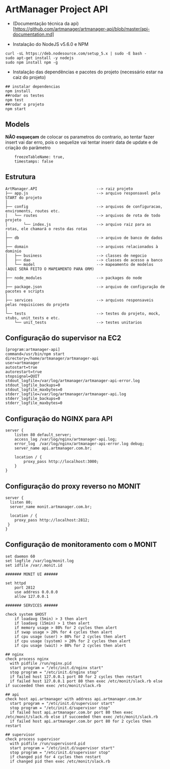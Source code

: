 # ArtManager Project API

 - (Documentação técnica da api)[https://github.com/artmanager/artmanager-api/blob/master/api-documentation.md]
 
 - Instalação do NodeJS v5.6.0 e NPM

```
curl -sL https://deb.nodesource.com/setup_5.x | sudo -E bash -
sudo apt-get install -y nodejs
sudo npm install npm -g
```

 - Instalação das dependências e pacotes do projeto (necessário estar na caiz do projeto)

```
## instalar dependencias
npm install
##rodar os testes
npm test
##rodar o projeto
npm start
```
 
## Models
**NÃO esqueçam** de colocar os parametros do contrario, ao tentar fazer insert vai dar erro, pois o sequelize vai tentar inserir data de update e de criação do parâmetro

```
    freezeTableName: true,
    timestamps: false
```

## Estrutura

```
ArtManager.API                          --> raiz projeto
├── app.js                              --> arquivo responsavel pelo START do projeto 
│
├── config                              --> arquivos de configuracao, enviroments, routes etc.	
│   └── routes                          --> arquivos de rota de todo projeto 
│       └── index.js                    --> arquivo raiz para as rotas, ele chamará o resto das rotas 
│     
├── db                                  --> arquivo de banco de dados 
│
├── domain                              --> arquivos relacionados à dominio 
│   ├── business                        --> classes de negocio 
│   ├── dao                             --> classes de acesso a banco 
│   └── model                           --> mapeamento de modelos (AQUI SERÁ FEITO O MAPEAMENTO PARA ORM)
│
├── node_modules                        --> packages do node 
│
├── package.json                        --> arquivo de configuração de pacotes e scripts
│
├── services                            --> arquivos responsaveis pelas requisicoes do projeto 
│
└── tests                               --> testes do projeto, mock, stubs, unit_tests e etc.
    └── unit_tests                      --> testes unitarios 
```

## Configuração do supervisor na EC2

```
[program:artmanager-api]
command=/usr/bin/npm start
directory=/home/artmanager/artmanager-api
user=artmanager
autostart=true
autorestart=true
stopsignal=QUIT
stdout_logfile=/var/log/artmanager/artmanager-api-error.log
stdout_logfile_backups=0
stdout_logfile_maxbytes=0
stderr_logfile=/var/log/artmanager/artmanager-api.log
stderr_logfile_backups=0
stderr_logfile_maxbytes=0
```

## Configuração do NGINX para API

```
server {
    listen 80 default_server;
    access_log /var/log/nginx/artmanager-api.log;
    error_log  /var/log/nginx/artmanager-api-error.log debug;
    server_name api.artmanager.com.br;

    location / {
        proxy_pass http://localhost:3000;
    }
}
```

## Configuração do proxy reverso no MONIT

```
server {
  listen 80;
  server_name monit.artmanager.com.br;

  location / {
    proxy_pass http://localhost:2812;
 }
}
```

## Configuração de monitoramento com o MONIT

```
set daemon 60
set logfile /var/log/monit.log
set idfile /var/.monit.id

####### MONIT UI ######

set httpd
    port 2812
    use address 0.0.0.0
    allow 127.0.0.1

####### SERVICES ######

check system $HOST
    if loadavg (5min) > 3 then alert
    if loadavg (15min) > 1 then alert
    if memory usage > 80% for 2 cycles then alert
    if swap usage > 20% for 4 cycles then alert
    if cpu usage (user) > 80% for 2 cycles then alert
    if cpu usage (system) > 20% for 2 cycles then alert
    if cpu usage (wait) > 80% for 2 cycles then alert

## nginx
check process nginx
  with pidfile /run/nginx.pid
  start program = "/etc/init.d/nginx start"
  stop program = "/etc/init.d/nginx stop"
  if failed host 127.0.0.1 port 80 for 2 cycles then restart
  if failed host 127.0.0.1 port 80 then exec /etc/monit/slack.rb else if succeeded then exec /etc/monit/slack.rb

## api
check host api.artmanager with address api.artmanager.com.br
  start program = "/etc/init.d/supervisor start"
  stop program = "/etc/init.d/supervisor stop"
  if failed host api.artmanager.com.br port 80 then exec /etc/monit/slack.rb else if succeeded then exec /etc/monit/slack.rb
  if failed host api.artmanager.com.br port 80 for 2 cycles then restart

## supervisor
check process supervisor
  with pidfile /run/supervisord.pid
  start program = "/etc/init.d/supervisor start"
  stop program = "/etc/init.d/supervisor stop"
  if changed pid for 4 cycles then restart
  if changed pid then exec /etc/monit/slack.rb
```